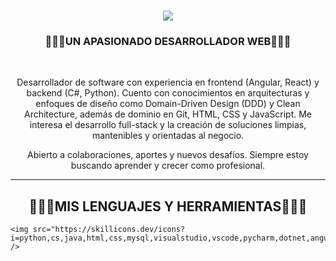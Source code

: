 <h1 align="center">
    <img src="https://readme-typing-svg.herokuapp.com/?font=Righteous&size=35&center=true&vCenter=true&width=500&height=70&duration=4000&lines=Holaaa!+👋;+Soy+Santiago+Zapata!;" />
</h1>

<h3 align="center">🧙🏻‍♂️UN APASIONADO DESARROLLADOR WEB🧙🏻‍♂️</h3>

<br/>

<div align="center">
 
Desarrollador de software con experiencia en frontend (Angular, React) y backend (C#, Python). Cuento con conocimientos en arquitecturas y enfoques de diseño como Domain-Driven Design (DDD) y Clean Architecture, además de dominio en Git, HTML, CSS y JavaScript. Me interesa el desarrollo full-stack y la creación de soluciones limpias, mantenibles y orientadas al negocio.

Abierto a colaboraciones, aportes y nuevos desafíos. Siempre estoy buscando aprender y crecer como profesional.
 </div>
 
 <hr/>

<h2 align="center">🧙🏻‍♂️MIS LENGUAJES Y HERRAMIENTAS🧙🏻‍♂️</h2>

    <img src="https://skillicons.dev/icons?i=python,cs,java,html,css,mysql,visualstudio,vscode,pycharm,dotnet,angular" />